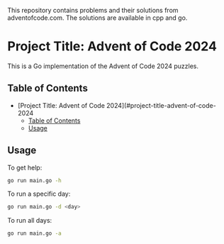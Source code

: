 This repository contains problems and their solutions from adventofcode.com.
The solutions are available in cpp and go.

# Project Title: Advent of Code 2024

This is a Go implementation of the Advent of Code 2024 puzzles.

## Table of Contents

- [Project Title: Advent of Code 2024](#project-title-advent-of-code-2024
  - [Table of Contents](#table-of-contents)
  - [Usage](#usage)

## Usage

To get help:

```bash
go run main.go -h
```

To run a specific day:

```bash
go run main.go -d <day>
```

To run all days:

```bash
go run main.go -a
```
